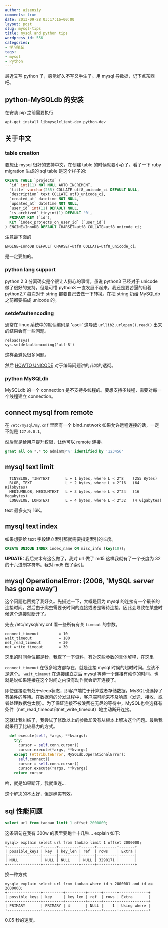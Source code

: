 ```yaml
---
author: aisensiy
comments: true
date: 2013-09-28 03:17:16+00:00
layout: post
slug: mysql-tips
title: mysql and python tips
wordpress_id: 556
categories:
- 学习笔记
tags:
- mysql
- Python
---
```


最近又写 python 了，感觉好久不写又手生了。用 mysql 导数据，记下点东西吧。

## python-MySQLdb 的安装

在安装 pip 之前需要执行

    apt-get install libmysqlclient-dev python-dev

## 关于中文

### table creation

要想让 mysql 很好的支持中文，在创建 table 的时候就要小心了。看了一下 ruby migration 生成的 sql table 是这个样子的:

```sql
CREATE TABLE `projects` (
  `id` int(11) NOT NULL AUTO_INCREMENT,
  `title` varchar(255) COLLATE utf8_unicode_ci DEFAULT NULL,
  `description` text COLLATE utf8_unicode_ci,
  `created_at` datetime NOT NULL,
  `updated_at` datetime NOT NULL,
  `user_id` int(11) DEFAULT NULL,
  `is_archived` tinyint(1) DEFAULT '0',
  PRIMARY KEY (`id`),
  KEY `index_projects_on_user_id` (`user_id`)
) ENGINE=InnoDB DEFAULT CHARSET=utf8 COLLATE=utf8_unicode_ci;
```

注意最下面的

    ENGINE=InnoDB DEFAULT CHARSET=utf8 COLLATE=utf8_unicode_ci;

是一定要加的。


### python lang support

python 2 3 分离确实是个很让人揪心的事情。虽说 python3 已经对于 unicode 做了很好的支持，但是可惜 python3 一直发展不起来。我还是要苦逼的用着 python2.7 每次对于 string 都要自己去做一下转换。在把 string 扔给 MySQLdb 之前都要搞成 unicode 的。

### setdefaultencoding

通常在 linux 系统中的默认编码是 'ascii' 这导致 `urllib2.urlopen().read()` 出来的结果会有一些问题。

```
reload(sys)
sys.setdefaultencoding('utf-8')
```

这样会避免很多问题。

然后 [HOWTO UNICODE](https://docs.python.org/2/howto/unicode.html) 对于编码问题讲的非常的透彻。



### python MySQLdb

MySQLdb 的一个 connection 是不支持多线程的。要想支持多线程，需要对每一个线程建立 connection。

## connect mysql from remote


在 `/etc/mysql/my.cnf` 里面有一个 bind_network 如果允许远程连接的话，一定不能是 `127.0.0.1`。

然后就是给用户提升权限，让他可以 remote 连接。

```sql
grant all on *.* to adminm@'%' identified by '123456'
```

## mysql text limit



```
  TINYBLOB, TINYTEXT       L + 1 bytes, where L < 2^8    (255 Bytes)
  BLOB, TEXT               L + 2 bytes, where L < 2^16   (64 Kilobytes)
  MEDIUMBLOB, MEDIUMTEXT   L + 3 bytes, where L < 2^24   (16 Megabytes)
  LONGBLOB, LONGTEXT       L + 4 bytes, where L < 2^32   (4 Gigabytes)
```
text 最多支持 16K。

## mysql text index

如果想要给 text 字段建立索引那就需要指定索引的长度。

```sql
CREATE UNIQUE INDEX index_name ON misc_info (key(10));
```

**UPDATE:** 我后来木有这么做了，我对 url 做了 md5 这样我就有了一个长度为 32 的十六进制字符串。我对 md5 做了索引。

## mysql OperationalError: (2006, 'MySQL server has gone away')

这个问题也困扰了我好久。先描述一下，大概是因为 mysql 的连接有一个最长的连接时间。然后由于爬虫需要长时间的连接或者是等待连接，因此会导致在某些时候这个连接就断开了。

先去 /etc/mysql/my.cnf 看一些所有有关 `timeout` 的参数。

```
connect_timeout         = 10
wait_timeout            = 180
net_read_timeout        = 30
net_write_timeout       = 30
```

这里的时间单位都是秒，我查了一下资料，有对这些参数的具体解释，在[这里](https://www.taobaodba.com/html/433_mysql_timeout_analyze.html)

`connect_timeout` 在很多地方都存在，就是连接 mysql 时候的超时时间。应该不是这个。
`wait_timeout` 在连接建立之后 mysql 等待一个连接有动作的时间。也就是说如果连接在这个时间之内没有动作就会断开连接了。

即使连接没有处于sleep状态，即客户端忙于计算或者存储数据，MySQL也选择了有条件的等待。在数据包的分发过程中，客户端可能来不及响应（发送、接收、或者处理数据包太慢）。为了保证连接不被浪费在无尽的等待中，MySQL也会选择有条件（net_read_timeout和net_write_timeout）地主动断开连接。

这就让我纠结了，我尝试了修改以上的参数却没有从根本上解决这个问题。最后我就采用了比较暴力的方式。

```python
  def execute(self, *args, **kvargs):
    try:
      cursor = self.conn.cursor()
      cursor.execute(*args, **kvargs)
    except (AttributeError, MySQLdb.OperationalError):
      self.connect()
      cursor = self.conn.cursor()
      cursor.execute(*args, **kvargs)
    return cursor
```

哈，就是如果断开，我就重连...

这个解决的不太好，但是确实有效。

## sql 性能问题

```sql
select url from taobao limit 1 offset 2000000;
```

这条语句在我有 300w 的表里要跑个十几秒...
explain 如下:

```
mysql> explain select url from taobao limit 1 offset 2000000;
+---------------+------+---------+------+---------+-------+
| possible_keys | key  | key_len | ref  | rows    | Extra |
|---------------|------|---------|------|---------|-------|
| NULL          | NULL | NULL    | NULL | 3298171 |       |
+---------------+------+---------+------+---------+-------+
```

换一种方式

```
mysql> explain select url from taobao where id < 2000001 and id >= 2000000;
+---------------+---------+---------+------+------+-------------+
| possible_keys | key     | key_len | ref  | rows | Extra       |
+---------------+---------+---------+------+------+-------------+
| PRIMARY       | PRIMARY | 4       | NULL |    1 | Using where |
+---------------+---------+---------+------+------+-------------+
```

0.05 秒的速度。
